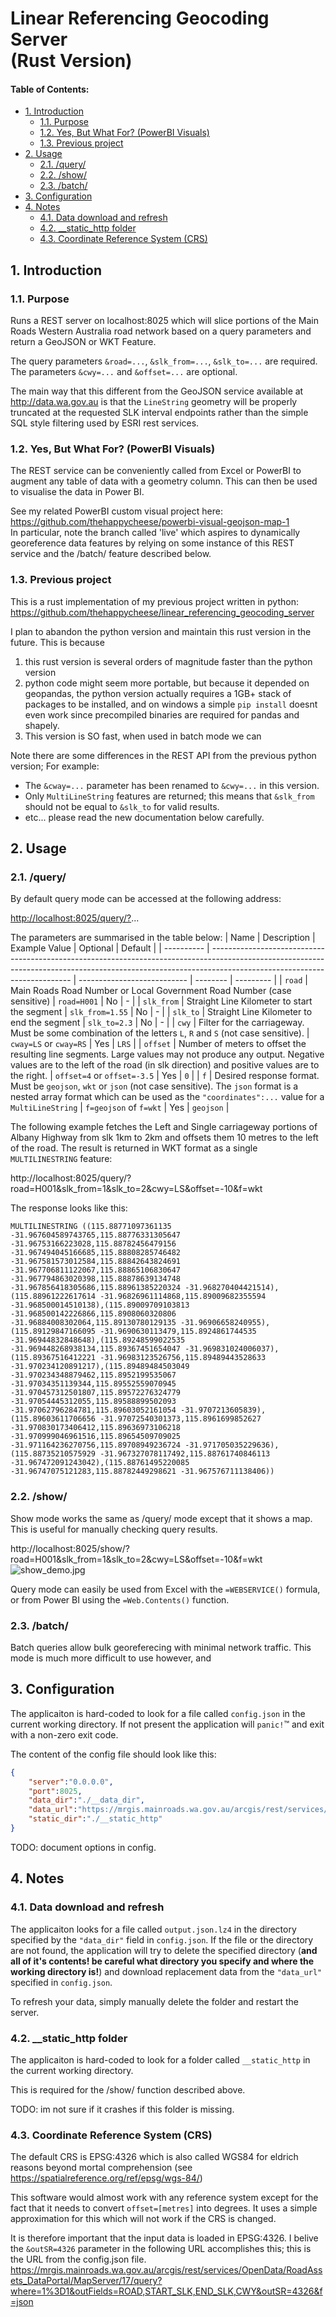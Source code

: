 
# Linear Referencing Geocoding Server<br> (Rust Version) <!-- omit in toc -->

#### Table of Contents: <!-- omit in toc -->

- [1. Introduction](#1-introduction)
	- [1.1. Purpose](#11-purpose)
	- [1.2. Yes, But What For? (PowerBI Visuals)](#12-yes-but-what-for-powerbi-visuals)
	- [1.3. Previous project](#13-previous-project)
- [2. Usage](#2-usage)
	- [2.1. /query/](#21-query)
	- [2.2. /show/](#22-show)
	- [2.3. /batch/](#23-batch)
- [3. Configuration](#3-configuration)
- [4. Notes](#4-notes)
	- [4.1. Data download and refresh](#41-data-download-and-refresh)
	- [4.2. __static_http folder](#42-__static_http-folder)
	- [4.3. Coordinate Reference System (CRS)](#43-coordinate-reference-system-crs)

## 1. Introduction
### 1.1. Purpose
Runs a REST server on localhost:8025 which will slice
portions of the Main Roads Western Australia road network
based on a query parameters and return a GeoJSON or WKT Feature.

The query parameters `&road=...`, `&slk_from=...`, `&slk_to=...`  are required.
The parameters `&cwy=...` and `&offset=...` are optional.

The main way that this different from the GeoJSON service available at http://data.wa.gov.au 
is that the `LineString` geometry will be properly truncated at the requested SLK interval
 endpoints rather than the simple SQL style filtering used by ESRI rest services.

### 1.2. Yes, But What For? (PowerBI Visuals)

The REST service can be conveniently called from Excel or PowerBI to augment any table of data with a geometry column.
This can then be used to visualise the data in Power BI.

See my related PowerBI custom visual project here: https://github.com/thehappycheese/powerbi-visual-geojson-map-1 <br>
In particular, note the branch called 'live' which aspires to dynamically
georeference data features by relying on some instance of this REST service and the /batch/ feature described below.

### 1.3. Previous project

This is a rust implementation of my previous project written in python: https://github.com/thehappycheese/linear_referencing_geocoding_server

I plan to abandon the python version and maintain this rust version in the future.
This is because
 1. this rust version is several orders of magnitude faster than the python version
 2. python code might seem more portable, but because it depended on geopandas, the python version actually requires a 1GB+ stack of packages to be installed, and on windows a simple `pip install` doesnt even work since precompiled binaries are required for pandas and shapely.
 3. This version is SO fast, when used in batch mode we can 

Note there are some differences in the REST API from the previous python version; For example:
 - The `&cway=...` parameter has been renamed to `&cwy=...` in this version.
 - Only `MultiLineString` features are returned; this means that `&slk_from` should not be equal to `&slk_to` for valid results.
 - etc... please read the new documentation below carefully.

##  2. Usage

### 2.1. /query/ 

By default query mode can be accessed at the following address:

[http://localhost:8025/query/?]()...

The parameters are summarised in the table below:
| Name       | Description                                                                                                                                                                                             | Example Value               | Optional | Default   |
| ---------- | ------------------------------------------------------------------------------------------------------------------------------------------------------------------------------------------------------- | --------------------------- | -------- | --------- |
| `road`     | Main Roads Road Number or Local Government Road Number (case sensitive)                                                                                                                                 | `road=H001`                 | No       | -         |
| `slk_from` | Straight Line Kilometer to start the segment                                                                                                                                                            | `slk_from=1.55`             | No       | -         |
| `slk_to`   | Straight Line Kilometer to end the segment                                                                                                                                                              | `slk_to=2.3`                | No       | -         |
| `cwy`      | Filter for the carriageway. Must be some combination of the letters `L`, `R` and `S` (not case sensitive).                                                                                              | `cway=LS` or `cway=RS`      | Yes      | `LRS`     |
| `offset`   | Number of meters to offset the resulting line segments. Large values may not produce any output. Negative values are to the left of the road (in slk direction) and positive values are to the right.   | `offset=4` or `offset=-3.5` | Yes      | `0`       |
| `f`        | Desired response format. Must be `geojson`, `wkt` or `json` (not case sensitive). The `json` format is a nested array format which can be used as the `"coordinates":...` value for a `MultiLineString` | `f=geojson` of `f=wkt`      | Yes      | `geojson` |


The following example fetches the Left and Single carriageway portions of Albany Highway from slk 1km to 2km and offsets them 10 metres to the left of the road. The result is returned in WKT format as a single `MULTILINESTRING` feature:

http://localhost:8025/query/?road=H001&slk_from=1&slk_to=2&cwy=LS&offset=-10&f=wkt

The response looks like this:
```wkt
MULTILINESTRING ((115.88771097361135 -31.967604589743765,115.88776331305647 -31.96753166223028,115.88782456479156 -31.967494045166685,115.88808285746482 -31.967581573012584,115.88842643824691 -31.967706811122067,115.88865106830647 -31.967794863020398,115.88878639134748 -31.967856418305686,115.88961385220324 -31.968270404421514),(115.88961222617614 -31.96826961114868,115.89009682355594 -31.968500014510138),(115.89009709103813 -31.968500142226866,115.8908060320806 -31.96884008302064,115.89130780129135 -31.96906658240955),(115.89129847166095 -31.9690630113479,115.8924861744535 -31.96944832848648),(115.89248599022535 -31.969448268938134,115.89367451654047 -31.969831024006037),(115.89367516412221 -31.96983123526756,115.89489443528633 -31.970234120891217),(115.89489484503049 -31.970234348879462,115.8952199535067 -31.97034351139344,115.89552559070945 -31.970457312501807,115.89572276324779 -31.97054445312055,115.89588899502093 -31.97062796284781,115.89603052161054 -31.9707213605839),(115.89603611706656 -31.97072540301373,115.8961699852627 -31.970830173406412,115.89636973106218 -31.970999046961516,115.89654509709025 -31.971164236270756,115.89708949236724 -31.971705035229636),(115.88735210575929 -31.967327078117492,115.88761740846113 -31.967472091243042),(115.88761495220085 -31.96747075121283,115.88782449298621 -31.967576711138406))
```

### 2.2. /show/

Show mode works the same as /query/ mode except that it shows a map. This is useful for manually checking query results.

http://localhost:8025/show/?road=H001&slk_from=1&slk_to=2&cwy=LS&offset=-10&f=wkt
![show_demo.jpg](readme_img/show_demo.jpg)

Query mode can easily be used from Excel with the `=WEBSERVICE()` formula, or from Power BI using the `=Web.Contents()` function.

### 2.3. /batch/

Batch queries allow bulk georeferecing with minimal network traffic. This mode is much more difficult to use however, and

## 3. Configuration
The applicaiton is hard-coded to look for a file called `config.json` in the current working directory.
If not present the application will `panic!`™ and exit with a non-zero exit code.

The content of the config file should look like this:
```json
{
	"server":"0.0.0.0",
	"port":8025,
	"data_dir":"./__data_dir",
	"data_url":"https://mrgis.mainroads.wa.gov.au/arcgis/rest/services/OpenData/RoadAssets_DataPortal/MapServer/17/query?where=1%3D1&outFields=ROAD,START_SLK,END_SLK,CWY&outSR=4326&f=json",
	"static_dir":"./__static_http"
}
```

TODO: document options in config.


## 4. Notes

### 4.1. Data download and refresh

The applicaiton looks for a file called `output.json.lz4` in the directory specified by the `"data_dir"` field in `config.json`.
If the file or the directory are not found, the application will try to 
delete the specified directory (**and all of it's contents! be careful what directory you specify and where the working directory is!**) 
and download replacement data from the `"data_url"` specified in `config.json`.

To refresh your data, simply manually delete the folder and restart the server.

### 4.2. __static_http folder

The applicaiton is hard-coded to look for a folder called `__static_http` in the current working directory.

This is required for the /show/ function described above.

TODO: im not sure if it crashes if this folder is missing.

### 4.3. Coordinate Reference System (CRS)
The default CRS is EPSG:4326 which is also called WGS84 for eldrich reasons beyond mortal comprehension (see https://spatialreference.org/ref/epsg/wgs-84/)

This software would almost work with any reference system except for the fact that it needs to convert `offset=[metres]` into degrees. It uses a simple approximation for this which will not work if the CRS is changed.

It is therefore important that the input data is loaded in EPSG:4326. I belive the `&outSR=4326` parameter in the following URL accomplishes this; this is the URL from the config.json file.
 https://mrgis.mainroads.wa.gov.au/arcgis/rest/services/OpenData/RoadAssets_DataPortal/MapServer/17/query?where=1%3D1&outFields=ROAD,START_SLK,END_SLK,CWY&outSR=4326&f=json